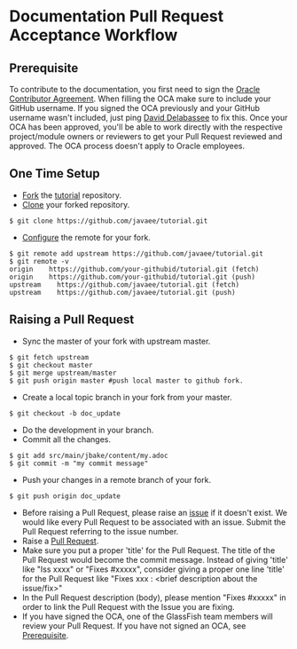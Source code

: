 # Documentation Pull Request Acceptance Workflow

## <a name="pre"></a>Prerequisite
To contribute to the documentation, you first need to sign the
[Oracle Contributor Agreement](http://www.oracle.com/technetwork/community/oca-486395.html).
When filling the OCA make sure to include your GitHub username. If you signed the OCA previously and your GitHub
username wasn't included, just ping [David Delabassee](mailto:david.delabassee(@)oracle.com) to fix this.
Once your OCA has been approved, you'll be able to work directly with the respective project/module owners or
reviewers to get your Pull Request reviewed and approved. The OCA process doesn't apply to Oracle employees.

## One Time Setup
* [Fork](https://help.github.com/articles/fork-a-repo/) the [tutorial](https://github.com/javaee/tutorial/) repository.
* [Clone](https://help.github.com/articles/cloning-a-repository/) your forked repository.
```
$ git clone https://github.com/javaee/tutorial.git
```
* [Configure](https://help.github.com/articles/configuring-a-remote-for-a-fork/) the remote for your fork.
```
$ git remote add upstream https://github.com/javaee/tutorial.git
$ git remote -v
origin    https://github.com/your-githubid/tutorial.git (fetch)
origin    https://github.com/your-githubid/tutorial.git (push)
upstream    https://github.com/javaee/tutorial.git (fetch)
upstream    https://github.com/javaee/tutorial.git (push)
```
## Raising a Pull Request
* Sync the master of your fork with upstream master.
```
$ git fetch upstream
$ git checkout master
$ git merge upstream/master
$ git push origin master #push local master to github fork.
```
* Create a local topic branch in your fork from your master.
```
$ git checkout -b doc_update
```
* Do the development in your branch.
* Commit all the changes.
```
$ git add src/main/jbake/content/my.adoc
$ git commit -m "my commit message"
 ```
 * Push your changes in a remote branch of your fork.
 ```
 $ git push origin doc_update
 ```
* Before raising a Pull Request, please raise an [issue](https://github.com/javaee/tutorial/issues) if it doesn't
exist. We would like every Pull Request to be associated with an issue. Submit the Pull Request referring to the issue
number.
* Raise a [Pull Request](https://github.com/javaee/tutorial/pulls).
* Make sure you put a proper 'title' for the Pull Request. The title of the Pull Request would become the commit
message. Instead of giving 'title' like "Iss xxxx" or "Fixes #xxxxx", consider giving a proper one line 'title' for
the Pull Request like "Fixes xxx : <brief description about the issue/fix>"
* In the Pull Request description (body), please mention "Fixes #xxxxx" in order to link the Pull Request with the
Issue you are fixing.
* If you have signed the OCA, one of the GlassFish team members will review your Pull Request. If you have not signed
an OCA, see [Prerequisite](#pre).
